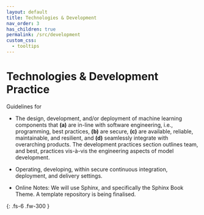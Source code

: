 ```yaml
---
layout: default
title: Technologies & Development
nav_order: 3
has_children: true
permalink: /src/development
custom_css:
  - tooltips
---
```


# Technologies & Development Practice

Guidelines for

* The design, development, and/or deployment of machine learning components that **(a)** are in-line with software
  engineering, i.e., programming, best practices, **(b)** are secure, **\(c\)** are available, reliable, maintainable, and
  resilient, and **(d)** seamlessly integrate with overarching products.  The development practices section outlines team,
  and best, practices vis-à-vis the engineering aspects of model development.

* Operating, developing, within secure continuous integration, deployment, and delivery settings.

* Online Notes: We will use Sphinx, and specifically the Sphinx Book Theme.  A template repository is being finalised.

{: .fs-6 .fw-300 }

<br>
<br>
<br>
<br>
